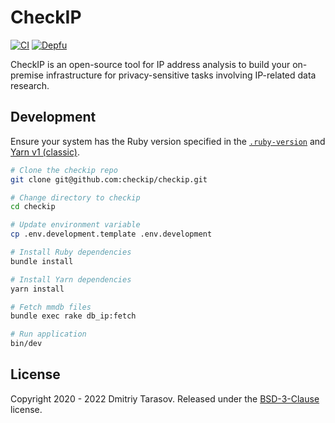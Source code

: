# CheckIP

[![CI](https://github.com/checkip/checkip/workflows/CI/badge.svg?branch=main)](https://github.com/checkip/checkip/actions?query=workflow%3ACI)
[![Depfu](https://badges.depfu.com/badges/c6f8940cb635203631089a8f49a59ab0/overview.svg)](https://depfu.com/github/checkip/checkip?project_id=32130)

CheckIP is an open-source tool for IP address analysis to build your on-premise infrastructure for privacy-sensitive tasks involving IP-related data research.

## Development

Ensure your system has the Ruby version specified in the [`.ruby-version`](.ruby-version) and [Yarn v1 (classic)](https://classic.yarnpkg.com/en/docs/install).

```bash
# Clone the checkip repo
git clone git@github.com:checkip/checkip.git

# Change directory to checkip
cd checkip

# Update environment variable
cp .env.development.template .env.development

# Install Ruby dependencies
bundle install

# Install Yarn dependencies
yarn install

# Fetch mmdb files
bundle exec rake db_ip:fetch

# Run application
bin/dev
```

## License

Copyright 2020 - 2022 Dmitriy Tarasov. Released under the [BSD-3-Clause](LICENSE) license.
